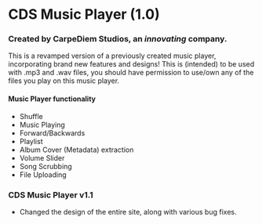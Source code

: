 # CDS Music Player (1.0)
### Created by CarpeDiem Studios, an *innovating* company.

This is a revamped version of a previously created music player, incorporating brand new features and designs!
This is (intended) to be used with .mp3 and .wav files, you should have permission to use/own any of the files you play on this music player.

#### Music Player functionality
- Shuffle
- Music Playing
- Forward/Backwards
- Playlist
- Album Cover (Metadata) extraction
- Volume Slider
- Song Scrubbing
- File Uploading

### CDS Music Player v1.1
- Changed the design of the entire site, along with various bug fixes.
